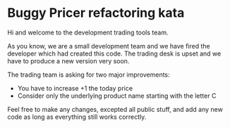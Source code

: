 Buggy Pricer refactoring kata
=============================

Hi and welcome to the development trading tools team.

As you know, we are a small development team and we have fired the developer which had created this code.
The trading desk is upset and we have to produce a new version very soon.

The trading team is asking for two major improvements:

+ You have to increase +1 the today price
+ Consider only the underlying product name starting with the letter C

Feel free to make any changes, excepted all public stuff, and add any new code as long as everything still works correctly.
